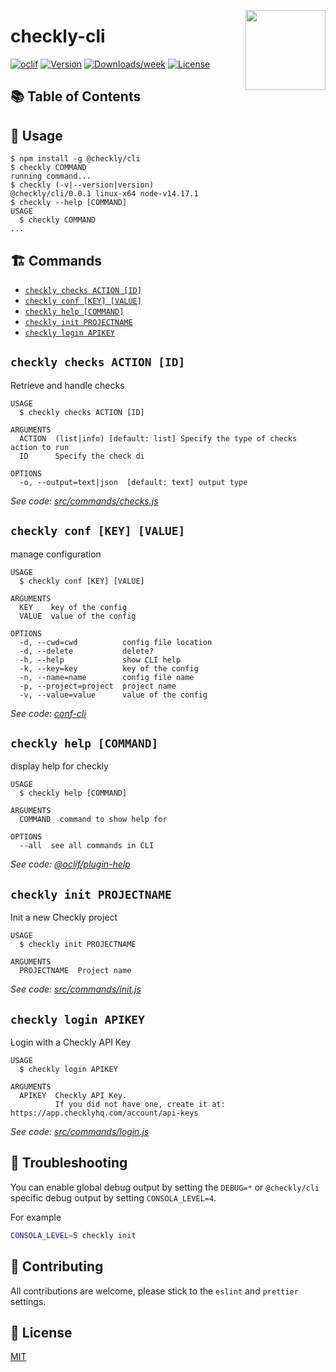 <p>
  <img height="128" src="https://www.checklyhq.com/images/footer-logo.svg" align="right" />
  <h1>checkly-cli</h1>
</p>

[![oclif](https://img.shields.io/badge/cli-oclif-brightgreen.svg)](https://oclif.io)
[![Version](https://img.shields.io/npm/v/checkly-cli.svg)](https://npmjs.org/package/checkly-cli)
[![Downloads/week](https://img.shields.io/npm/dw/checkly-cli.svg)](https://npmjs.org/package/checkly-cli)
[![License](https://img.shields.io/npm/l/checkly-cli.svg)](https://github.com/ianaya89/checkly-cli/blob/master/package.json)

## 📚 Table of Contents

<!-- toc -->

<!-- tocstop -->

## 🔧 Usage

<!-- usage -->

```sh-session
$ npm install -g @checkly/cli
$ checkly COMMAND
running command...
$ checkly (-v|--version|version)
@checkly/cli/0.0.1 linux-x64 node-v14.17.1
$ checkly --help [COMMAND]
USAGE
  $ checkly COMMAND
...
```

<!-- usagestop -->

## 🏗️ Commands

<!-- commands -->

- [`checkly checks ACTION [ID]`](#checkly-checks-action-id)
- [`checkly conf [KEY] [VALUE]`](#checkly-conf-key-value)
- [`checkly help [COMMAND]`](#checkly-help-command)
- [`checkly init PROJECTNAME`](#checkly-init-projectname)
- [`checkly login APIKEY`](#checkly-login-apikey)

## `checkly checks ACTION [ID]`

Retrieve and handle checks

```
USAGE
  $ checkly checks ACTION [ID]

ARGUMENTS
  ACTION  (list|info) [default: list] Specify the type of checks action to run
  ID      Specify the check di

OPTIONS
  -o, --output=text|json  [default: text] output type
```

_See code: [src/commands/checks.js](https://github.com/checkly/checkly-cli/blob/v0.0.1/src/commands/checks.js)_

## `checkly conf [KEY] [VALUE]`

manage configuration

```
USAGE
  $ checkly conf [KEY] [VALUE]

ARGUMENTS
  KEY    key of the config
  VALUE  value of the config

OPTIONS
  -d, --cwd=cwd          config file location
  -d, --delete           delete?
  -h, --help             show CLI help
  -k, --key=key          key of the config
  -n, --name=name        config file name
  -p, --project=project  project name
  -v, --value=value      value of the config
```

_See code: [conf-cli](https://github.com/natzcam/conf-cli/blob/v0.1.9/src/commands/conf.ts)_

## `checkly help [COMMAND]`

display help for checkly

```
USAGE
  $ checkly help [COMMAND]

ARGUMENTS
  COMMAND  command to show help for

OPTIONS
  --all  see all commands in CLI
```

_See code: [@oclif/plugin-help](https://github.com/oclif/plugin-help/blob/v3.2.1/src/commands/help.ts)_

## `checkly init PROJECTNAME`

Init a new Checkly project

```
USAGE
  $ checkly init PROJECTNAME

ARGUMENTS
  PROJECTNAME  Project name
```

_See code: [src/commands/init.js](https://github.com/checkly/checkly-cli/blob/v0.0.1/src/commands/init.js)_

## `checkly login APIKEY`

Login with a Checkly API Key

```
USAGE
  $ checkly login APIKEY

ARGUMENTS
  APIKEY  Checkly API Key.
          If you did not have one, create it at: https://app.checklyhq.com/account/api-keys
```

_See code: [src/commands/login.js](https://github.com/checkly/checkly-cli/blob/v0.0.1/src/commands/login.js)_

<!-- commandsstop -->

## 🚧 Troubleshooting

You can enable global debug output by setting the `DEBUG=*` or `@checkly/cli` specific debug output by setting `CONSOLA_LEVEL=4`.

For example

```bash
CONSOLA_LEVEL=5 checkly init
```

## 🙏 Contributing

All contributions are welcome, please stick to the `eslint` and `prettier` settings.

## 📖 License

[MIT](https://opensource.org/licenses/MIT)
